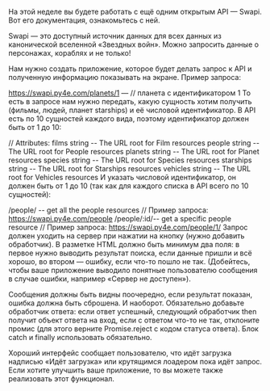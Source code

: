 На этой неделе вы будете работать с ещё одним открытым API — Swapi. Вот его документация, ознакомьтесь с ней.

Swapi — это доступный источник данных для всех данных из канонической вселенной «Звездных войн». Можно запросить данные о персонажах, кораблях и не только!

Нам нужно создать приложение, которое будет делать запрос к API и полученную информацию показывать на экране. Пример запроса:

<https://swapi.py4e.com/planets/1> — // планета с идентификатором 1
То есть в запросе нам нужно передать, какую сущность хотим получить (фильмы, людей, планет starships) и её числовой идентификатор. В API есть по 10 сущностей каждого вида, поэтому идентификатор должен быть от 1 до 10:

// Attributes:
films string -- The URL root for Film resources
people string -- The URL root for People resources
planets string -- The URL root for Planet resources
species string -- The URL root for Species resources
starships string -- The URL root for Starships resources
vehicles string -- The URL root for Vehicles resources
И указать числовой идентификатор, он должен быть от 1 до 10 (так как для каждого списка в API всего по 10 сущностей):

/people/  -- get all the people resources
  // Пример запроса: <https://swapi.py4e.com/people>
/people/:id/-- get a specific people resource 
// Пример запроса: <https://swapi.py4e.com/people/1/>
Запрос должен уходить на сервер при нажатии на кнопку (нужно добавить обработчик). В разметке HTML должно быть минимум два поля: в первое нужно выводить результат поиска, если данные пришли и всё хорошо, во втором — ошибку, если что-то пошло не так. (Добейтесь, чтобы ваше приложение выводило понятные пользователю сообщения в случае ошибки, например «Сервер не доступен»).

Сообщения должны быть видны поочередно, если результат показан, ошибка должна быть сброшена. И наоборот. Обязательно добавьте обработчик ответа: если ответ успешный, следующий обработчик then получит объект ответа на вход, если с ответом что-то не так, отклоните промис (для этого верните Promise.reject с кодом статуса ответа). Блок catch и finally использовать обязательно.

Хороший интерфейс сообщает пользователю, что идёт загрузка надписью «Идёт загрузка» или крутящимся лоадером пока идёт запрос. Если хотите улучшить ваше приложение, то вы можете также реализовать этот функционал.
